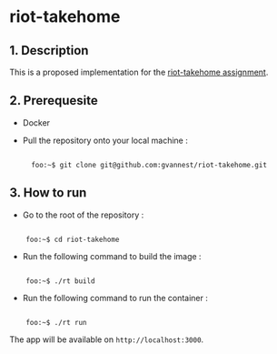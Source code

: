 # riot-takehome

## 1. Description
This is a proposed implementation for the [riot-takehome assignment](https://github.com/tryriot/take-home).

## 2. Prerequesite

- Docker
- Pull the repository onto your local machine :

  ```console

    foo:~$ git clone git@github.com:gvannest/riot-takehome.git

    ```

## 3. How to run

- Go to the root of the repository :

```console

    foo:~$ cd riot-takehome

```

- Run the following command to build the image : 

```console

    foo:~$ ./rt build

```

- Run the following command to run the container : 

```console

    foo:~$ ./rt run

```

The app will be available on `http://localhost:3000`.